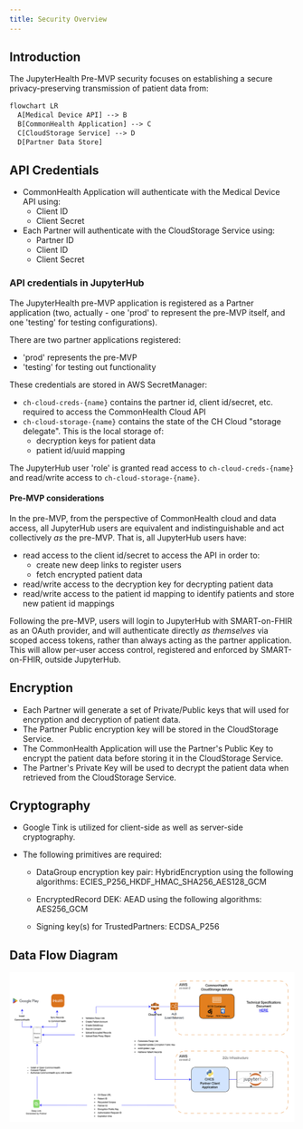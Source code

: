 ```yaml
---
title: Security Overview
---
```


## Introduction

The JupyterHealth Pre-MVP security focuses on establishing a secure privacy-preserving transmission of patient data from:

```mermaid
flowchart LR
  A[Medical Device API] --> B
  B[CommonHealth Application] --> C
  C[CloudStorage Service] --> D
  D[Partner Data Store]
```

## API Credentials

- CommonHealth Application will authenticate with the Medical Device API using:
  - Client ID
  - Client Secret
- Each Partner will authenticate with the CloudStorage Service using:
  - Partner ID
  - Client ID
  - Client Secret

### API credentials in JupyterHub

The JupyterHealth pre-MVP application is registered as a Partner application (two, actually - one 'prod' to represent the pre-MVP itself, and one 'testing' for testing configurations).

There are two partner applications registered:

- 'prod' represents the pre-MVP
- 'testing' for testing out functionality

These credentials are stored in AWS SecretManager:

- `ch-cloud-creds-{name}` contains the partner id, client id/secret, etc. required to access the CommonHealth Cloud API
- `ch-cloud-storage-{name}` contains the state of the CH Cloud "storage delegate".
  This is the local storage of:
  - decryption keys for patient data
  - patient id/uuid mapping

The JupyterHub user 'role' is granted read access to `ch-cloud-creds-{name}` and read/write access to `ch-cloud-storage-{name}`.

#### Pre-MVP considerations

In the pre-MVP, from the perspective of CommonHealth cloud and data access, all JupyterHub users are equivalent and indistinguishable and act collectively _as_ the pre-MVP.
That is, all JupyterHub users have:

- read access to the client id/secret to access the API in order to:
  - create new deep links to register users
  - fetch encrypted patient data
- read/write access to the decryption key for decrypting patient data
- read/write access to the patient id mapping to identify patients and store new patient id mappings

Following the pre-MVP, users will login to JupyterHub with SMART-on-FHIR as an OAuth provider,
and will authenticate directly _as themselves_ via scoped access tokens,
rather than always acting as the partner application.
This will allow per-user access control, registered and enforced by SMART-on-FHIR, outside JupyterHub.

## Encryption

- Each Partner will generate a set of Private/Public keys that will used for encryption and decryption of patient data.
- The Partner Public encryption key will be stored in the CloudStorage Service.
- The CommonHealth Application will use the Partner's Public Key to encrypt the patient data before storing it in the CloudStorage Service.
- The Partner's Private Key will be used to decrypt the patient data when retrieved from the CloudStorage Service.

## Cryptography

- Google Tink is utilized for client-side as well as server-side cryptography.

- The following primitives are required:

  - DataGroup encryption key pair: HybridEncryption using the following algorithms: ECIES_P256_HKDF_HMAC_SHA256_AES128_GCM

  - EncryptedRecord DEK: AEAD using the following algorithms: AES256_GCM

  - Signing key(s) for TrustedPartners: ECDSA_P256

## Data Flow Diagram

![](assets/images/CHCS-Architecture.png)
